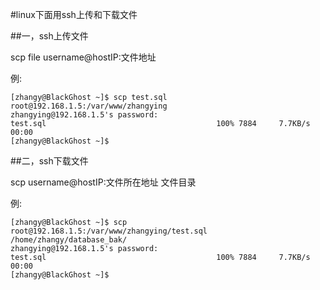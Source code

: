 #linux下面用ssh上传和下载文件

##一，ssh上传文件

scp file username@hostIP:文件地址 

例:

    [zhangy@BlackGhost ~]$ scp test.sql root@192.168.1.5:/var/www/zhangying
    zhangying@192.168.1.5's password:
    test.sql                                      100% 7884     7.7KB/s   00:00
    [zhangy@BlackGhost ~]$

##二，ssh下载文件

scp username@hostIP:文件所在地址   文件目录 

例:

    [zhangy@BlackGhost ~]$ scp root@192.168.1.5:/var/www/zhangying/test.sql /home/zhangy/database_bak/
    zhangying@192.168.1.5's password:
    test.sql                                      100% 7884     7.7KB/s   00:00
    [zhangy@BlackGhost ~]$

